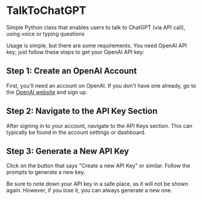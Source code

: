 # TalkToChatGPT
Simple Python class that enables users to talk to ChatGPT (via API call), using voice or typing questions

Usage is simple, but there are some requirements. You need OpenAI API key; just follow these steps to get your OpenAI API key:

## Step 1: Create an OpenAI Account

First, you'll need an account on OpenAI. If you don't have one already, go to the [OpenAI website](https://beta.openai.com/signup/) and sign up.

## Step 2: Navigate to the API Key Section

After signing in to your account, navigate to the API Keys section. This can typically be found in the account settings or dashboard.

## Step 3: Generate a New API Key

Click on the button that says "Create a new API Key" or similar. Follow the prompts to generate a new key. 

Be sure to note down your API key in a safe place, as it will not be shown again. However, if you lose it, you can always generate a new one.


